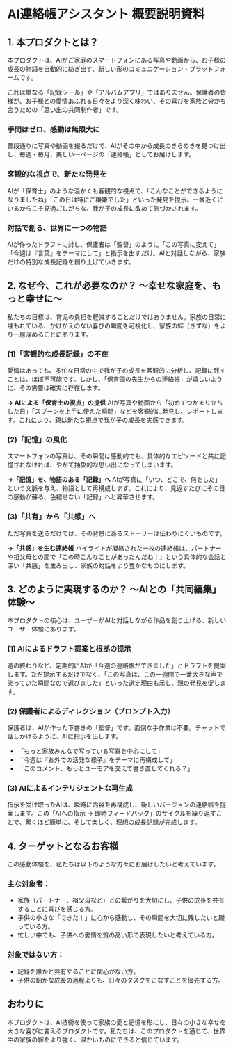 # AI連絡帳アシスタント 概要説明資料

## 1. 本プロダクトとは？

本プロダクトは、AIがご家庭のスマートフォンにある写真や動画から、お子様の成長の物語を自動的に紡ぎ出す、新しい形のコミュニケーション・プラットフォームです。

これは単なる「記録ツール」や「アルバムアプリ」ではありません。保護者の皆様が、お子様との愛情あふれる日々をより深く味わい、その喜びを家族と分かち合うための「思い出の共同制作者」です。

### 手間はゼロ、感動は無限大に
普段通りに写真や動画を撮るだけで、AIがその中から成長のきらめきを見つけ出し、毎週・毎月、美しい一ページの「連絡帳」としてお届けします。

### 客観的な視点で、新たな発見を
AIが「保育士」のような温かくも客観的な視点で、「こんなことができるようになりましたね」「この日は特にご機嫌でした」といった発見を提示。一番近くにいるからこそ見過ごしがちな、我が子の成長に改めて気づかされます。

### 対話で創る、世界に一つの物語
AIが作ったドラフトに対し、保護者は「監督」のように「この写真に変えて」「今週は『言葉』をテーマにして」と指示を出すだけ。AIと対話しながら、家族だけの特別な成長記録を創り上げていきます。

## 2. なぜ今、これが必要なのか？ 〜幸せな家庭を、もっと幸せに〜

私たちの目標は、育児の負担を軽減することだけではありません。家族の日常に埋もれている、かけがえのない喜びの瞬間を可視化し、家族の絆（きずな）をより一層深めることにあります。

### (1)「客観的な成長記録」の不在
愛情はあっても、多忙な日常の中で我が子の成長を客観的に分析し、記録に残すことは、ほぼ不可能です。しかし、「保育園の先生からの連絡帳」が嬉しいように、その需要は確実に存在します。

**→ AIによる「保育士の視点」の提供**
AIが写真や動画から「初めてつかまり立ちした日」「スプーンを上手に使えた瞬間」などを客観的に発見し、レポートします。これにより、親は新たな視点で我が子の成長を実感できます。

### (2)「記憶」の風化
スマートフォンの写真は、その瞬間は感動的でも、具体的なエピソードと共に記憶されなければ、やがて抽象的な思い出になってしまいます。

**→「記憶」を、物語のある「記録」へ**
AIが写真に「いつ、どこで、何をした」という文脈を与え、物語として再構成します。これにより、見返すたびにその日の感動が蘇る、色褪せない「記録」へと昇華させます。

### (3)「共有」から「共感」へ
ただ写真を送るだけでは、その背景にあるストーリーは伝わりにくいものです。

**→「共感」を生む連絡帳**
ハイライトが凝縮された一枚の連絡帳は、パートナーや祖父母との間で「この時こんなことがあったんだね！」という具体的な会話と深い「共感」を生み出し、家族の対話をより豊かなものにします。

## 3. どのように実現するのか？ 〜AIとの「共同編集」体験〜

本プロダクトの核心は、ユーザーがAIと対話しながら作品を創り上げる、新しいユーザー体験にあります。

### (1) AIによるドラフト提案と根拠の提示
週の終わりなど、定期的にAIが「今週の連絡帳ができました」とドラフトを提案します。ただ提示するだけでなく、「この写真は、この一週間で一番大きな声で笑っていた瞬間なので選びました」といった選定理由も示し、親の発見を促します。

### (2) 保護者によるディレクション（プロンプト入力）
保護者は、AIが作った下書きの「監督」です。面倒な手作業は不要。チャットで話しかけるように、AIに指示を出します。

- 「もっと家族みんなで写っている写真を中心にして」
- 「今週は『お外での活発な様子』をテーマに再構成して」
- 「このコメント、もっとユーモアを交えて書き直してくれる？」

### (3) AIによるインテリジェントな再生成
指示を受け取ったAIは、瞬時に内容を再構成し、新しいバージョンの連絡帳を提案します。この「AIへの指示 → 即時フィードバック」のサイクルを繰り返すことで、驚くほど簡単に、そして楽しく、理想の成長記録が完成します。

## 4. ターゲットとなるお客様

この感動体験を、私たちは以下のような方々にお届けしたいと考えています。

### 主な対象者：
- 家族（パートナー、祖父母など）との繋がりを大切にし、子供の成長を共有することに喜びを感じる方。
- 子供の小さな「できた！」に心から感動し、その瞬間を大切に残したいと願っている方。
- 忙しい中でも、子供への愛情を質の高い形で表現したいと考えている方。

### 対象ではない方：
- 記録を誰かと共有することに関心がない方。
- 子供の細かな成長の過程よりも、日々のタスクをこなすことを優先する方。

## おわりに
本プロダクトは、AI技術を使って家族の愛と記憶を形にし、日々の小さな幸せを大きな喜びに変えるプロダクトです。私たちは、このプロダクトを通じて、世界中の家族の絆をより強く、温かいものにできると信じています。
